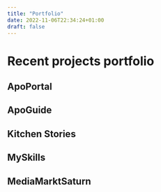 ```yaml
---
title: "Portfolio"
date: 2022-11-06T22:34:24+01:00
draft: false
---
```


# Recent projects portfolio

## ApoPortal

## ApoGuide

## Kitchen Stories

## MySkills

## MediaMarktSaturn


